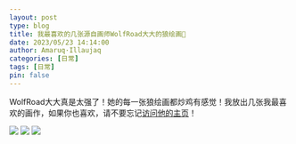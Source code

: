 ```yaml
---
layout: post
type: blog
title: 我最喜欢的几张源自画师WolfRoad大大的狼绘画🐺
date: 2023/05/23 14:14:00
author: Amaruq·Illaujaq
categories: [日常]
tags: [日常]
pin: false
---
```



WolfRoad大大真是太强了！她的每一张狼绘画都炒鸡有感觉！我放出几张我最喜欢的画作，如果你也喜欢，请不要忘记[访问他的主页](https://www.furaffinity.net/user/wolfsroad/)！

![](https://wolf.snowlyicewolf.club/assets/img/post/WolfRoad/WolfRoad-0.jpg)
![](https://wolf.snowlyicewolf.club/assets/img/post/WolfRoad/WolfRoad-1.jpg)
![](https://wolf.snowlyicewolf.club/assets/img/post/WolfRoad/WolfRoad-2.jpg)
